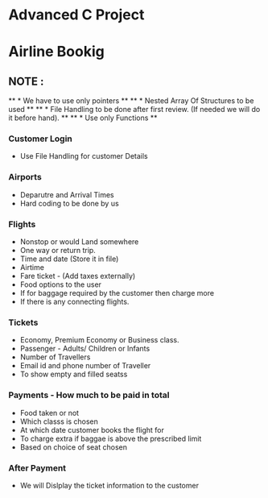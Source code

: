 # Advanced C Project
# Airline Bookig

## NOTE :
** * We have to use only pointers **
** * Nested Array Of Structures to be used **
** * File Handling to be done after first review. (If needed we will do it before hand). **
** * Use only Functions **

### Customer Login
* Use File Handling for customer Details

### Airports 
* Deparutre and Arrival Times
* Hard coding to be done by us

### Flights 
* Nonstop or would Land somewhere
* One way or return trip.
* Time and date (Store it in file)
* Airtime
* Fare ticket - (Add taxes externally)
* Food options to the user
* If for baggage required by the customer then charge more
* If there is any connecting flights.

### Tickets
* Economy, Premium Economy or Business class.
* Passenger - Adults/ Children or Infants
* Number of Travellers
* Email id and phone number of Traveller
* To show empty and filled seatss

### Payments - How much to be paid in total
* Food taken or not
* Which classs is chosen
* At which date customer books the flight for
* To charge extra if baggae is above the prescribed limit
* Based on choice of seat chosen

### After Payment 
* We will Dislplay the ticket information to the customer